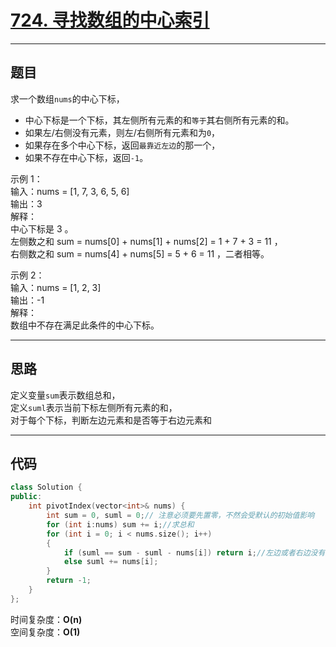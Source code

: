 # [724. 寻找数组的中心索引](https://leetcode.cn/problems/find-pivot-index/)

---

## 题目

求一个数组`nums`的中心下标，  
- 中心下标是一个下标，其左侧所有元素的和`等于`其右侧所有元素的和。  
- 如果左/右侧没有元素，则左/右侧所有元素和为`0`，  
- 如果存在多个中心下标，返回`最靠近左边`的那一个，  
- 如果不存在中心下标，返回`-1`。


示例 1：  
输入：nums = [1, 7, 3, 6, 5, 6]  
输出：3  
解释：  
中心下标是 3 。  
左侧数之和 sum = nums[0] + nums[1] + nums[2] = 1 + 7 + 3 = 11 ，  
右侧数之和 sum = nums[4] + nums[5] = 5 + 6 = 11 ，二者相等。  

示例 2：  
输入：nums = [1, 2, 3]  
输出：-1  
解释：  
数组中不存在满足此条件的中心下标。  

---

## 思路

定义变量`sum`表示数组总和，  
定义`suml`表示当前下标左侧所有元素的和，  
对于每个下标，判断左边元素和是否等于右边元素和

---

## 代码

```C++
class Solution {
public:
    int pivotIndex(vector<int>& nums) {
        int sum = 0, suml = 0;// 注意必须要先置零，不然会受默认的初始值影响
        for (int i:nums) sum += i;//求总和
        for (int i = 0; i < nums.size(); i++)
        {
            if (suml == sum - suml - nums[i]) return i;//左边或者右边没有元素则默认和为0
            else suml += nums[i];
        }
        return -1;
    }
};
```

时间复杂度：**O(n)**  
空间复杂度：**O(1)**
